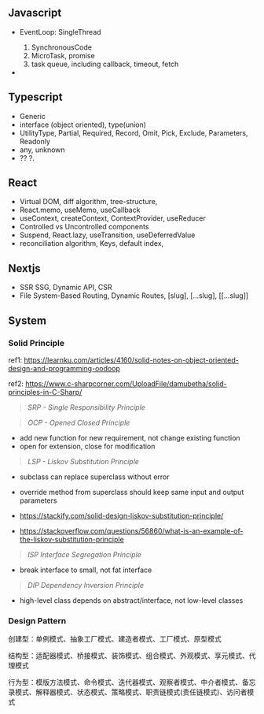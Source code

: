 ## Javascript

- EventLoop: SingleThread

  1. SynchronousCode
  2. MicroTask, promise
  3. task queue, including callback, timeout, fetch

-

## Typescript

- Generic
- interface (object oriented), type(union)
- UtilityType, Partial, Required, Record, Omit, Pick, Exclude, Parameters, Readonly
- any, unknown
- ?? ?.

## React

- Virtual DOM, diff algorithm, tree-structure,
- React.memo, useMemo, useCallback
- useContext, createContext, ContextProvider, useReducer
- Controlled vs Uncontrolled components
- Suspend, React.lazy, useTransition, useDeferredValue
- reconciliation algorithm, Keys, default index,

## Nextjs

- SSR SSG, Dynamic API, CSR
- File System-Based Routing, Dynamic Routes, [slug], [...slug], [[...slug]]

## System

### Solid Principle

ref1: https://learnku.com/articles/4160/solid-notes-on-object-oriented-design-and-programming-oodoop

ref2: https://www.c-sharpcorner.com/UploadFile/damubetha/solid-principles-in-C-Sharp/

> _SRP - Single Responsibility Principle_

> _OCP - Opened Closed Principle_

- add new function for new requirement, not change existing function
- open for extension, close for modification

> _LSP - Liskov Substitution Principle_

- subclass can replace superclass without error
- override method from superclass should keep same input and output parameters

- https://stackify.com/solid-design-liskov-substitution-principle/
- https://stackoverflow.com/questions/56860/what-is-an-example-of-the-liskov-substitution-principle

> _ISP Interface Segregation Principle_

- break interface to small, not fat interface

> _DIP Dependency Inversion Principle_

- high-level class depends on abstract/interface, not low-level classes

### Design Pattern

创建型：单例模式、抽象工厂模式、建造者模式、工厂模式、原型模式

结构型：适配器模式、桥接模式、装饰模式、组合模式、外观模式、享元模式、代理模式

行为型：模版方法模式、命令模式、迭代器模式、观察者模式、中介者模式、备忘录模式、解释器模式、状态模式、策略模式、职责链模式(责任链模式)、访问者模式
